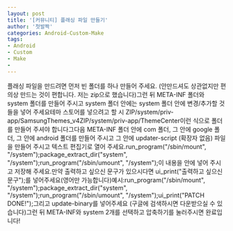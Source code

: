 ```yaml
---
layout: post
title: '[커뮤니티] 플래싱 파일 만들기'
author: '첫발짝'
categories: Android-Custom-Make
tags:
- Android
- Custom
- Make
-
---
```



<script> location.href='https://cafe.naver.com/develoid/839530' ; </script>

<p>플래싱 파일을 만드려면 먼저 빈 폴더를 하나 만들어 주세요. (안만드셔도 상관없지만 편의상 만드는 것이 편합니다. 저는 zip으로 했습니다)그런 뒤 META-INF 폴더와 system 폴더를 만들어 주시고 system 폴더 안에는 system 폴더 안에 변경/추가할 것들을 넣어 주세요테마 스토어를 넣으려고 할 시 ZIP/system/priv-app/SamsungThemes_v4ZIP/system/priv-app/ThemeCenter이런 식으로 폴더를 만들어 주셔야 합니다그다음 META-INF 폴더 안에 com 폴더, 그 안에 google 폴더, 그 안에 android 폴더를 만들어 주시고 그 안에 updater-script (확장자 없음) 파일을 만들어 주시고 텍스트 편집기로 열어 주세요.run_program("/sbin/mount", "/system");package_extract_dir("system", "/system");run_program("/sbin/umount", "/system");이 내용을 안에 넣어 주시고 저장해 주세요.만약 출력하고 싶으신 문구가 있으시다면 ui_print("출력하고 싶으신 문구");를 넣어주세요(영어만 가능합니다)예시:run_program("/sbin/mount", "/system");package_extract_dir("system", "/system");run_program("/sbin/umount", "/system");ui_print("PATCH DONE!");그리고 update-binary를 넣어주세요 (구글에 검색하시면 다운받으실 수 있습니다)그런 뒤 META-INF와 system 2개를 선택하고 압축하기를 눌러주시면 완료입니다!</p>
